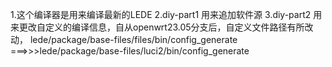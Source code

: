 1.这个编译器是用来编译最新的LEDE
2.diy-part1 用来追加软件源
3.diy-part2 用来更改自定义的编译信息，自从openwrt23.05分支后，自定义文件路径有所改动， lede/package/base-files/files/bin/config_generate ===>>>lede/package/base-files/luci2/bin/config_generate
